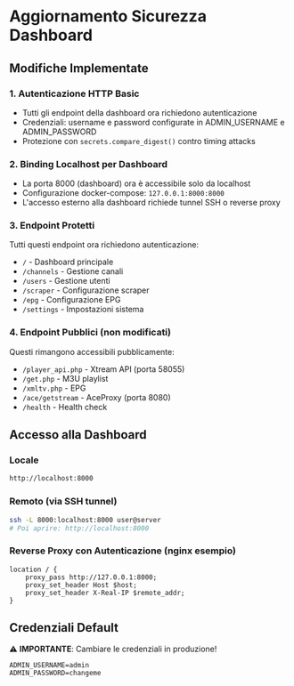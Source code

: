 # Aggiornamento Sicurezza Dashboard

## Modifiche Implementate

### 1. Autenticazione HTTP Basic
- Tutti gli endpoint della dashboard ora richiedono autenticazione
- Credenziali: username e password configurate in ADMIN_USERNAME e ADMIN_PASSWORD
- Protezione con `secrets.compare_digest()` contro timing attacks

### 2. Binding Localhost per Dashboard
- La porta 8000 (dashboard) ora è accessibile solo da localhost
- Configurazione docker-compose: `127.0.0.1:8000:8000`
- L'accesso esterno alla dashboard richiede tunnel SSH o reverse proxy

### 3. Endpoint Protetti
Tutti questi endpoint ora richiedono autenticazione:
- `/` - Dashboard principale
- `/channels` - Gestione canali
- `/users` - Gestione utenti
- `/scraper` - Configurazione scraper
- `/epg` - Configurazione EPG
- `/settings` - Impostazioni sistema

### 4. Endpoint Pubblici (non modificati)
Questi rimangono accessibili pubblicamente:
- `/player_api.php` - Xtream API (porta 58055)
- `/get.php` - M3U playlist
- `/xmltv.php` - EPG
- `/ace/getstream` - AceProxy (porta 8080)
- `/health` - Health check

## Accesso alla Dashboard

### Locale
```bash
http://localhost:8000
```

### Remoto (via SSH tunnel)
```bash
ssh -L 8000:localhost:8000 user@server
# Poi aprire: http://localhost:8000
```

### Reverse Proxy con Autenticazione (nginx esempio)
```nginx
location / {
    proxy_pass http://127.0.0.1:8000;
    proxy_set_header Host $host;
    proxy_set_header X-Real-IP $remote_addr;
}
```

## Credenziali Default
⚠️ **IMPORTANTE**: Cambiare le credenziali in produzione!

```env
ADMIN_USERNAME=admin
ADMIN_PASSWORD=changeme
```
